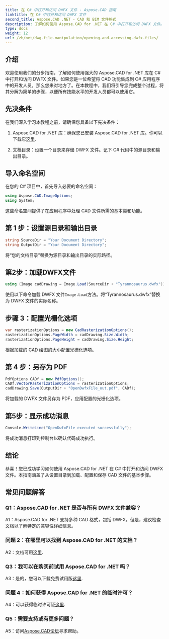 ```yaml
---
title: 在 C# 中打开和访问 DWFX 文件 - Aspose.CAD 指南
linktitle: 在 C# 中打开和访问 DWFX 文件
second_title: Aspose.CAD .NET - CAD 和 BIM 文件格式
description: 了解如何使用 Aspose.CAD for .NET 在 C# 中打开和访问 DWFX 文件。无缝集成到您的应用程序中的分步指南。
type: docs
weight: 12
url: /zh/net/dwg-file-manipulation/opening-and-accessing-dwfx-files/
---
```

## 介绍

欢迎使用我们的分步指南，了解如何使用强大的 Aspose.CAD for .NET 库在 C# 中打开和访问 DWFX 文件。如果您是一位希望将 CAD 功能集成到 C# 应用程序中的开发人员，那么您来对地方了。在本教程中，我们将引导您完成整个过程，将其分解为简单的步骤，以便所有技能水平的开发人员都可以使用它。

## 先决条件

在我们深入学习本教程之前，请确保您具备以下先决条件：

1.  Aspose.CAD for .NET 库：确保您已安装 Aspose.CAD for .NET 库。你可以下载它[这里](https://releases.aspose.com/cad/net/).

2. 文档目录：设置一个目录来存储 DWFX 文件。记下 C# 代码中的源目录和输出目录。

## 导入命名空间

在您的 C# 项目中，首先导入必要的命名空间：

```csharp
using Aspose.CAD.ImageOptions;
using System;
```

这些命名空间提供了在应用程序中处理 CAD 文件所需的基本类和功能。

## 第 1 步：设置源目录和输出目录

```csharp
string SourceDir = "Your Document Directory";
string OutputDir = "Your Document Directory";
```

将“您的文档目录”替换为源目录和输出目录的实际路径。

## 第2步：加载DWFX文件

```csharp
using (Image cadDrawing = Image.Load(SourceDir + "Tyrannosaurus.dwfx"))
```

使用以下命令加载 DWFX 文件`Image.Load`方法。将“Tyrannosaurus.dwfx”替换为 DWFX 文件的实际名称。

## 步骤 3：配置光栅化选项

```csharp
var rasterizationOptions = new CadRasterizationOptions();
rasterizationOptions.PageWidth = cadDrawing.Size.Width;
rasterizationOptions.PageHeight = cadDrawing.Size.Height;
```

根据加载的 CAD 绘图的大小配置光栅化选项。

## 第 4 步：另存为 PDF

```csharp
PdfOptions CADf = new PdfOptions();
CADf.VectorRasterizationOptions = rasterizationOptions;
cadDrawing.Save(OutputDir + "OpenDwfxFile_out.pdf", CADf);
```

将加载的 DWFX 文件另存为 PDF，应用配置的光栅化选项。

## 第5步：显示成功消息

```csharp
Console.WriteLine("OpenDwfxFile executed successfully");
```

将成功消息打印到控制台以确认代码成功执行。

## 结论

恭喜！您已成功学习如何使用 Aspose.CAD for .NET 在 C# 中打开和访问 DWFX 文件。本指南涵盖了从设置目录到加载、配置和保存 CAD 文件的基本步骤。

## 常见问题解答

### Q1：Aspose.CAD for .NET 是否与所有 DWFX 文件兼容？

A1：Aspose.CAD for .NET 支持多种 CAD 格式，包括 DWFX。但是，建议检查文档以了解特定的兼容性详细信息。

### 问题 2：在哪里可以找到 Aspose.CAD for .NET 的文档？

 A2：文档可用[这里](https://reference.aspose.com/cad/net/).

### Q3：我可以在购买前试用 Aspose.CAD for .NET 吗？

 A3：是的，您可以下载免费试用版[这里](https://releases.aspose.com/).

### 问题 4：如何获得 Aspose.CAD for .NET 的临时许可？

 A4：可以获得临时许可证[这里](https://purchase.aspose.com/temporary-license/).

### Q5：需要支持或有更多问题？

A5：访问[Aspose.CAD论坛](https://forum.aspose.com/c/cad/19)寻求帮助。
